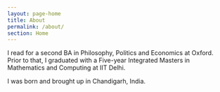 ```yaml
---
layout: page-home
title: About
permalink: /about/
section: Home
---
```

<!--
<img class='inset right' src='/1.jpg' title='Piyush Ahuja' width='200px'  /> 
-->
 I read for a second BA in Philosophy, Politics and Economics at Oxford. Prior to that, I graduated with a Five-year Integrated Masters in Mathematics and Computing at IIT Delhi. 

 I was born and brought up in Chandigarh, India. 






